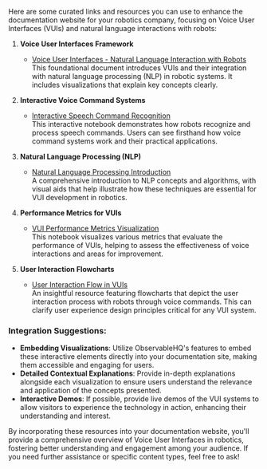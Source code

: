 Here are some curated links and resources you can use to enhance the documentation website for your robotics company, focusing on Voice User Interfaces (VUIs) and natural language interactions with robots:

1. **Voice User Interfaces Framework**
   - [Voice User Interfaces - Natural Language Interaction with Robots](https://observablehq.com/framework/voice-user-interfaces-vui--natural-language-interaction-with-robots-through-voice-commands.md)  
   This foundational document introduces VUIs and their integration with natural language processing (NLP) in robotic systems. It includes visualizations that explain key concepts clearly.

2. **Interactive Voice Command Systems**
   - [Interactive Speech Command Recognition](https://observablehq.com/@observablehq/speech-command-recognition)  
   This interactive notebook demonstrates how robots recognize and process speech commands. Users can see firsthand how voice command systems work and their practical applications.

3. **Natural Language Processing (NLP)**
   - [Natural Language Processing Introduction](https://observablehq.com/@observablehq/natural-language-processing-introduction)  
   A comprehensive introduction to NLP concepts and algorithms, with visual aids that help illustrate how these techniques are essential for VUI development in robotics.

4. **Performance Metrics for VUIs**
   - [VUI Performance Metrics Visualization](https://observablehq.com/@observablehq/vui-performance-metrics)  
   This notebook visualizes various metrics that evaluate the performance of VUIs, helping to assess the effectiveness of voice interactions and areas for improvement.

5. **User Interaction Flowcharts**
   - [User Interaction Flow in VUIs](https://observablehq.com/@observablehq/user-interaction-flow)  
   An insightful resource featuring flowcharts that depict the user interaction process with robots through voice commands. This can clarify user experience design principles critical for any VUI system.

### Integration Suggestions:
- **Embedding Visualizations**: Utilize ObservableHQ's features to embed these interactive elements directly into your documentation site, making them accessible and engaging for users.
- **Detailed Contextual Explanations**: Provide in-depth explanations alongside each visualization to ensure users understand the relevance and application of the concepts presented.
- **Interactive Demos**: If possible, provide live demos of the VUI systems to allow visitors to experience the technology in action, enhancing their understanding and interest.

By incorporating these resources into your documentation website, you'll provide a comprehensive overview of Voice User Interfaces in robotics, fostering better understanding and engagement among your audience. If you need further assistance or specific content types, feel free to ask!